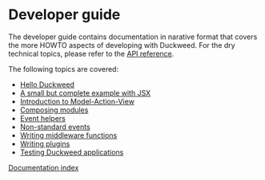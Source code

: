 # Developer guide

The developer guide contains documentation in narative format that covers the
more HOWTO aspects of developing with Duckweed. For the dry technical topics,
please refer to the [API reference](../api/main.md).

The following topics are covered:

- [Hello Duckweed](./hello-duckweed.md)
- [A small but complete example with JSX](./mav-example.md)
- [Introduction to Model-Action-View](./mav-intro.md)
- [Composing modules](./composition.md)
- [Event helpers](./event-helpers.md)
- [Non-standard events](./non-standard-events.md)
- [Writing middleware functions](./middleware.md)
- [Writing plugins](./plugins.md)
- [Testing Duckweed applications](./testing.md)

[Documentation index](../main.md)
